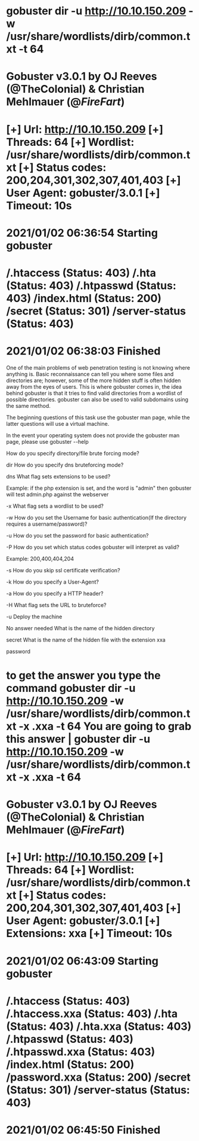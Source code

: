 gobuster dir -u http://10.10.150.209 -w /usr/share/wordlists/dirb/common.txt -t 64
===============================================================
Gobuster v3.0.1
by OJ Reeves (@TheColonial) & Christian Mehlmauer (@_FireFart_)
===============================================================
[+] Url:            http://10.10.150.209
[+] Threads:        64
[+] Wordlist:       /usr/share/wordlists/dirb/common.txt
[+] Status codes:   200,204,301,302,307,401,403
[+] User Agent:     gobuster/3.0.1
[+] Timeout:        10s
===============================================================
2021/01/02 06:36:54 Starting gobuster
===============================================================
/.htaccess (Status: 403)
/.hta (Status: 403)
/.htpasswd (Status: 403)
/index.html (Status: 200)
/secret (Status: 301)
/server-status (Status: 403)
===============================================================
2021/01/02 06:38:03 Finished
===============================================================



One of the main problems of web penetration testing is not knowing where anything is. Basic reconnaissance can tell you where some files and directories are; however, some of the more hidden stuff is often hidden away from the eyes of users. This is where gobuster comes in, the idea behind gobuster is that it tries to find valid directories from a wordlist of possible directories. gobuster can also be used to valid subdomains using the same method.





The beginning questions of this task use the gobuster man page, while the latter questions will use a virtual machine. 

In the event your operating system does not provide the gobuster man page, please use gobuster --help 

How do you specify directory/file brute forcing mode?

dir
How do you specify dns bruteforcing mode?    

dns
What flag sets extensions to be used?

Example: if the php extension is set, and the word is "admin" then gobuster will test admin.php against the webserver

-x
What flag sets a wordlist to be used?

-w
How do you set the Username for basic authentication(If the directory requires a username/password)?

-u
How do you set the password for basic authentication?

-P
How do you set which status codes gobuster will interpret as valid?

Example: 200,400,404,204

-s
How do you skip ssl certificate verification?

-k
How do you specify a User-Agent?

-a
How do you specify a HTTP header?

-H
What flag sets the URL to bruteforce?

-u
Deploy the machine

No answer needed
What is the name of the hidden directory

secret
What is the name of the hidden file with the extension xxa

password

to get the answer you type the command gobuster dir -u http://10.10.150.209 -w /usr/share/wordlists/dirb/common.txt -x .xxa -t 64
You are going to grab this answer
|
gobuster dir -u http://10.10.150.209 -w /usr/share/wordlists/dirb/common.txt -x .xxa -t 64
===============================================================
Gobuster v3.0.1
by OJ Reeves (@TheColonial) & Christian Mehlmauer (@_FireFart_)
===============================================================
[+] Url:            http://10.10.150.209
[+] Threads:        64
[+] Wordlist:       /usr/share/wordlists/dirb/common.txt
[+] Status codes:   200,204,301,302,307,401,403
[+] User Agent:     gobuster/3.0.1
[+] Extensions:     xxa
[+] Timeout:        10s
===============================================================
2021/01/02 06:43:09 Starting gobuster
===============================================================
/.htaccess (Status: 403)
/.htaccess.xxa (Status: 403)
/.hta (Status: 403)
/.hta.xxa (Status: 403)
/.htpasswd (Status: 403)
/.htpasswd.xxa (Status: 403)
/index.html (Status: 200)
/password.xxa (Status: 200)
/secret (Status: 301)
/server-status (Status: 403)
===============================================================
2021/01/02 06:45:50 Finished
===============================================================

